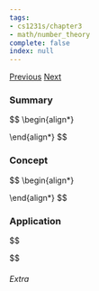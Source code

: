 ```yaml
---
tags:
- cs1231s/chapter3
- math/number_theory
complete: false
index: null
---
```

[Previous](/labyrinth/notes/math/cs1231s/infinite_sets)   [Next](/labyrinth/notes/math/cs1231s/graphs)
### Summary
$$
\begin{align*}

\end{align*}
$$
### Concept
$$
\begin{align*}

\end{align*}
$$
### Application
$$

$$

###### Extra

